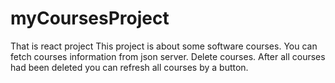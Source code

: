 # myCoursesProject
 That is react project
This project is about some software courses. You can fetch courses information from json server. Delete courses. After all courses had been deleted you can refresh all courses by a button.
